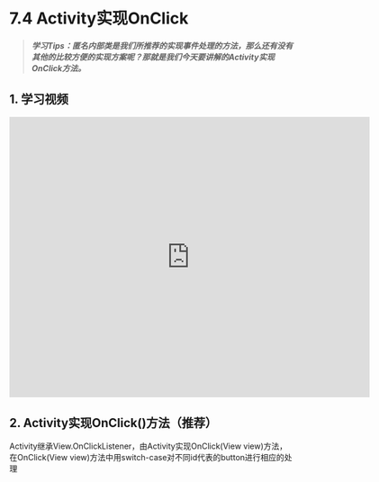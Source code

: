 # 7.4 Activity实现OnClick

>##### 学习Tips：匿名内部类是我们所推荐的实现事件处理的方法，那么还有没有其他的比较方便的实现方案呢？那就是我们今天要讲解的Activity实现OnClick方法。

## 1. 学习视频

<iframe frameborder="0" width="640" height="498" src="https://v.qq.com/iframe/player.html?vid=z0180bhmznp&tiny=0&auto=0" allowfullscreen></iframe>

## 2. Activity实现OnClick()方法（推荐）

Activity继承View.OnClickListener，由Activity实现OnClick(View view)方法，在OnClick(View view)方法中用switch-case对不同id代表的button进行相应的处理